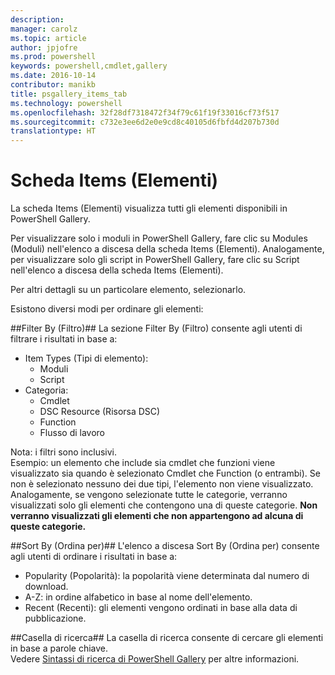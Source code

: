 ```yaml
---
description: 
manager: carolz
ms.topic: article
author: jpjofre
ms.prod: powershell
keywords: powershell,cmdlet,gallery
ms.date: 2016-10-14
contributor: manikb
title: psgallery_items_tab
ms.technology: powershell
ms.openlocfilehash: 32f28df7318472f34f79c61f19f33016cf73f517
ms.sourcegitcommit: c732e3ee6d2e0e9cd8c40105d6fbfd4d207b730d
translationtype: HT
---
```

<a name="items-tab"></a>Scheda Items (Elementi)
==========

La scheda Items (Elementi) visualizza tutti gli elementi disponibili in PowerShell Gallery.

Per visualizzare solo i moduli in PowerShell Gallery, fare clic su Modules (Moduli) nell'elenco a discesa della scheda Items (Elementi).  Analogamente, per visualizzare solo gli script in PowerShell Gallery, fare clic su Script nell'elenco a discesa della scheda Items (Elementi).  

Per altri dettagli su un particolare elemento, selezionarlo.

Esistono diversi modi per ordinare gli elementi:

##<a name="filter-by"></a>Filter By (Filtro)##
La sezione Filter By (Filtro) consente agli utenti di filtrare i risultati in base a:
* Item Types (Tipi di elemento):
    * Moduli
    * Script
* Categoria:
    * Cmdlet
    * DSC Resource (Risorsa DSC)
    * Function
    * Flusso di lavoro

Nota: i filtri sono inclusivi.  
Esempio: un elemento che include sia cmdlet che funzioni viene visualizzato sia quando è selezionato Cmdlet che Function (o entrambi).  Se non è selezionato nessuno dei due tipi, l'elemento non viene visualizzato.  
Analogamente, se vengono selezionate tutte le categorie, verranno visualizzati solo gli elementi che contengono una di queste categorie. **Non verranno visualizzati gli elementi che non appartengono ad alcuna di queste categorie.**

##<a name="sort-by"></a>Sort By (Ordina per)## 
L'elenco a discesa Sort By (Ordina per) consente agli utenti di ordinare i risultati in base a:
* Popularity (Popolarità): la popolarità viene determinata dal numero di download.
* A-Z: in ordine alfabetico in base al nome dell'elemento.
* Recent (Recenti): gli elementi vengono ordinati in base alla data di pubblicazione.


##<a name="search-box"></a>Casella di ricerca##
La casella di ricerca consente di cercare gli elementi in base a parole chiave.  
Vedere [Sintassi di ricerca di PowerShell Gallery](./psgallery_search_syntax.md) per altre informazioni.

